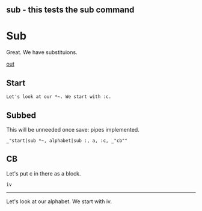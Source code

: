 sub - this tests the sub command
---
# Sub

Great. We have substituions. 

[out](#subbed "save:")

## Start

    Let's look at our *~. We start with :c.

## Subbed

This will be unneeded once save: pipes implemented.

    _"start|sub *~, alphabet|sub :, a, :c, _"cb""

## CB

Let's put c in there as a block.

    iv

---
Let's look at our alphabet. We start with iv.
